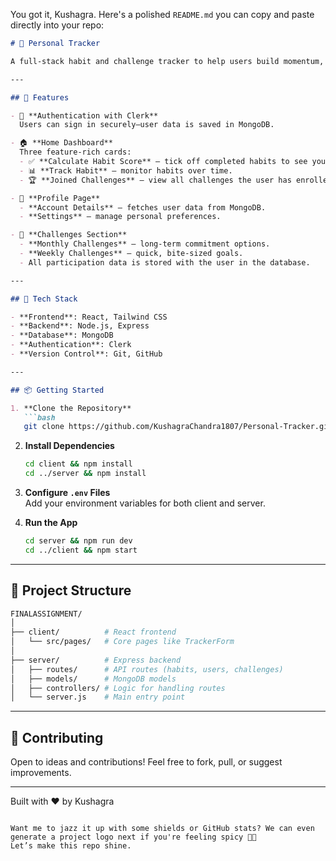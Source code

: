 You got it, Kushagra. Here's a polished `README.md` you can copy and paste directly into your repo:

```markdown
# 🌟 Personal Tracker

A full-stack habit and challenge tracker to help users build momentum, boost productivity, and stay on track—all with a beautiful interface and secure user experience.

---

## 🚀 Features

- 🔐 **Authentication with Clerk**  
  Users can sign in securely—user data is saved in MongoDB.

- 🏠 **Home Dashboard**  
  Three feature-rich cards:
  - ✅ **Calculate Habit Score** — tick off completed habits to see your progress.
  - 📊 **Track Habit** — monitor habits over time.
  - 🏆 **Joined Challenges** — view all challenges the user has enrolled in.

- 👤 **Profile Page**  
  - **Account Details** — fetches user data from MongoDB.
  - **Settings** — manage personal preferences.

- 📅 **Challenges Section**
  - **Monthly Challenges** — long-term commitment options.
  - **Weekly Challenges** — quick, bite-sized goals.
  - All participation data is stored with the user in the database.

---

## 🧰 Tech Stack

- **Frontend**: React, Tailwind CSS
- **Backend**: Node.js, Express
- **Database**: MongoDB
- **Authentication**: Clerk
- **Version Control**: Git, GitHub

---

## 📦 Getting Started

1. **Clone the Repository**
   ```bash
   git clone https://github.com/KushagraChandra1807/Personal-Tracker.git
   ```

2. **Install Dependencies**
   ```bash
   cd client && npm install
   cd ../server && npm install
   ```

3. **Configure `.env` Files**  
   Add your environment variables for both client and server.

4. **Run the App**
   ```bash
   cd server && npm run dev
   cd ../client && npm start
   ```

---

## 📁 Project Structure

```bash
FINALASSIGNMENT/
│
├── client/          # React frontend
│   └── src/pages/   # Core pages like TrackerForm
│
├── server/          # Express backend
│   ├── routes/      # API routes (habits, users, challenges)
│   ├── models/      # MongoDB models
│   ├── controllers/ # Logic for handling routes
│   └── server.js    # Main entry point
```

---

## 🙌 Contributing

Open to ideas and contributions! Feel free to fork, pull, or suggest improvements.

---

Built with ❤️ by Kushagra
```

Want me to jazz it up with some shields or GitHub stats? We can even generate a project logo next if you're feeling spicy 🎨🔥  
Let’s make this repo shine.
